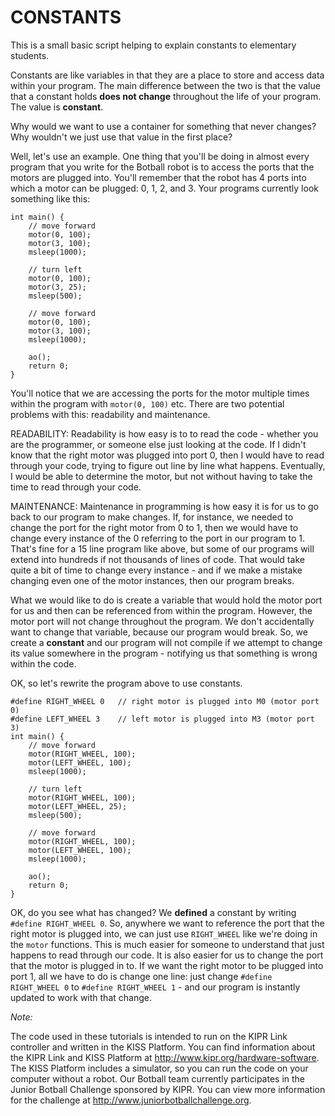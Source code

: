 # CONSTANTS
This is a small basic script helping to explain constants to elementary students. 

Constants are like variables in that they are a place to store and access data within your program. The main difference between the two is that the value that a constant holds __does not change__ throughout the life of your program. The value is __constant__.

Why would we want to use a container for something that never changes? Why wouldn't we just use that value in the first place?

Well, let's use an example. One thing that you'll be doing in almost every program that you write for the Botball robot is to access the ports that the motors are plugged into. You'll remember that the robot has 4 ports into which a motor can be plugged: 0, 1, 2, and 3. Your programs currently look something like this:

    int main() {
        // move forward
        motor(0, 100);
        motor(3, 100);
        msleep(1000);
        
        // turn left
        motor(0, 100);
        motor(3, 25);
        msleep(500);
        
        // move forward
        motor(0, 100);
        motor(3, 100);
        msleep(1000);
        
        ao();
        return 0;
    }

You'll notice that we are accessing the ports for the motor multiple times within the program with `motor(0, 100)` etc. There are two potential problems with this: readability and maintenance.

READABILITY:  Readability is how easy is to to read the code - whether you are the programmer, or someone else just looking at the code. If I didn't know that the right motor was plugged into port 0, then I would have to read through your code, trying to figure out line by line what happens. Eventually, I would be able to determine the motor, but not without having to take the time to read through your code.

MAINTENANCE:  Maintenance in programming is how easy it is for us to go back to our program to make changes. If, for instance, we needed to change the port for the right motor from 0 to 1, then we would have to change every instance of the 0 referring to the port in our program to 1. That's fine for a 15 line program like above, but some of our programs will extend into hundreds if not thousands of lines of code. That would take quite a bit of time to change every instance - and if we make a mistake changing even one of the motor instances, then our program breaks. 

What we would like to do is create a variable that would hold the motor port for us and then can be referenced from within the program. However, the motor port will not change throughout the program. We don't accidentally want to change that variable, because our program would break. So, we create a __constant__ and our program will not compile if we attempt to change its value somewhere in the program - notifying us that something is wrong within the code. 

OK, so let's rewrite the program above to use constants.

    #define RIGHT_WHEEL 0   // right motor is plugged into M0 (motor port 0)
    #define LEFT_WHEEL 3    // left motor is plugged into M3 (motor port 3)
    int main() {
        // move forward
        motor(RIGHT_WHEEL, 100);
        motor(LEFT_WHEEL, 100);
        msleep(1000);
        
        // turn left
        motor(RIGHT_WHEEL, 100);
        motor(LEFT_WHEEL, 25);
        msleep(500);
        
        // move forward
        motor(RIGHT_WHEEL, 100);
        motor(LEFT_WHEEL, 100);
        msleep(1000);
        
        ao();
        return 0;
    }

OK, do you see what has changed? We __defined__ a constant by writing `#define RIGHT_WHEEL 0`. So, anywhere we want to reference the port that the right motor is plugged into, we can just use `RIGHT_WHEEL` like we're doing in the `motor` functions. This is much easier for someone to understand that just happens to read through our code. It is also easier for us to change the port that the motor is plugged in to. If we want the right motor to be plugged into port 1, all we have to do is change one line:  just change `#define RIGHT_WHEEL 0` to `#define RIGHT_WHEEL 1` - and our program is instantly updated to work with that change.


*Note:*

The code used in these tutorials is intended to run on the KIPR Link controller and written in 
the KISS Platform. You can find information about the KIPR Link and KISS Platform at 
http://www.kipr.org/hardware-software. The KISS Platform includes a simulator, so you can run 
the code on your computer without a robot. Our Botball team currently participates in the Junior 
Botball Challenge sponsored by KIPR. You can view more information for the challenge at 
http://www.juniorbotballchallenge.org.
